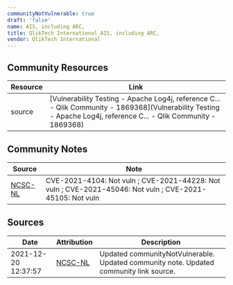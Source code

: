 ```yaml
---
communityNotVulnerable: true
draft: 'false'
name: AIS, including ARC,
title: QlikTech International AIS, including ARC,
vendor: QlikTech International
---
```



## Community Resources
| Resource | Link |
| --- | --- |
| source | [Vulnerability Testing -  Apache Log4j, reference C... - Qlik Community - 1869368](Vulnerability Testing -  Apache Log4j, reference C... - Qlik Community - 1869368) |

## Community Notes
| Source | Note |
| --- | --- |
| [NCSC-NL](https://github.com/NCSC-NL/log4shell/blob/main/software/README.md) | CVE-2021-4104: Not vuln ; CVE-2021-44228: Not vuln ; CVE-2021-45046: Not vuln ; CVE-2021-45105: Not vuln </ul> |

## Sources
| Date | Attribution | Description |
| --- | --- | --- |
| 2021-12-20 12:37:57 | [NCSC-NL](https://github.com/NCSC-NL/log4shell/blob/main/software/README.md) | Updated communityNotVulnerable. Updated community note. Updated community link source.  |
